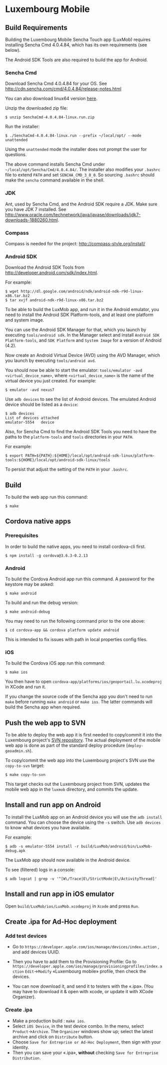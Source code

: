 # Luxembourg Mobile

## Build Requirements

Building the Luxembourg Mobile Sencha Touch app (LuxMob) requires installing
Sencha Cmd 4.0.4.84, which has its own requirements (see below).

The Android SDK Tools are also required to build the app for Android.

### Sencha Cmd

Download Sencha Cmd 4.0.4.84 for your OS. See http://cdn.sencha.com/cmd/4.0.4.84/release-notes.html

You can also download linux64 version [here](https://dev.camptocamp.com/files/lux/SenchaCmd-4.0.4.84-linux-x64.run.zip).

Unzip the downloaded zip file:

    $ unzip SenchaCmd-4.0.4.84-linux.run.zip

Run the installer:

    $ ./SenchaCmd-4.0.4.84-linux.run --prefix ~/local/opt/ --mode unattended

Using the `unattended` mode the installer does not prompt the user for
questions.

The above command installs Sencha Cmd under
`~/local/opt/Sencha/Cmd/4.0.4.84/`.  The installer also modifies your
`.bashrc` file to extend `PATH` and set `SENCHA_CMD_3_0_0`. So sourcing
`.bashrc` should make the `sencha` command available in the shell.

### JDK

Ant, used by Sencha Cmd, and the Android SDK require a JDK. Make sure you have
JDK 7 installed. See
http://www.oracle.com/technetwork/java/javase/downloads/jdk7-downloads-1880260.html.

### Compass

Compass is needed for the project: http://compass-style.org/install/

### Android SDK

Download the Android SDK Tools from
http://developer.android.com/sdk/index.html.

For example:

    $ wget http://dl.google.com/android/ndk/android-ndk-r9d-linux-x86.tar.bz2
    $ tar xvjf android-ndk-r9d-linux-x86.tar.bz2

To be able to build the LuxMob app, and run it in the Android emulator, you
need to install the Android SDK Platform-tools, and at least one platform and
system image.

You can use the Android SDK Manager for that, which you launch by
executing `tools/android sdk`. In the Manager select and install `Android SDK
Platform-tools`, and `SDK Platform` and `System Image` for a version of Android
(4.2).

Now create an Android Virtual Device (AVD) using the AVD Manager, which
you launch by executing `tools/android avd`.

You should now be able to start the emulator: `tools/emulator -avd
<virtual_device_name>`, where `<virtual_device_name>` is the name of the
virtual device you just created. For example:

    $ emulator -avd nexus7

Use `adb devices` to see the list of Android devices. The emulated
Android device should be listed as a `device`:

    $ adb devices
    List of devices attached
    emulator-5554   device

Also, for Sencha Cmd to find the Android SDK Tools you need to have the paths
to the `platform-tools` and `tools` directories in your `PATH`.

For example:

    $ export PATH=${PATH}:${HOME}/local/opt/android-sdk-linux/platform-tools:${HOME}/local/opt/android-sdk-linux/tools

To persist that adjust the setting of the `PATH` in your `.bashrc`.

## Build

To build the web app run this command:

    $ make


## Cordova native apps

### Prerequisites

In order to build the native apps, you need to install cordova-cli first.

    $ npm install -g cordova@3.6.3-0.2.13

### Android

To build the Cordova Android app run this command. A password for the keystore
may be asked:

    $ make android

To build and run the debug version:

    $ make android-debug

You may need to run the following command prior to the one above:

    $ cd cordova-app && cordova platform update android

This is intended to fix issues with path in local properties config files.

### iOS

To build the Cordova iOS app run this command:

    $ make ios

You then have to open `cordova-app/platforms/ios/geoportail.lu.xcodeproj` in
XCode and run it.

If you change the source code of the Sencha app you don't need to run `make`
before running `make android` or `make ios`. The latter commands will build the
Sencha app when required.

## Push the web app to SVN

To be able to deploy the web app it is first needed to copy/commit it into the
Luxembourg project's [SVN
repository](https://project.camptocamp.com/svn/geoportail_luxembourg/trunk/geoadmin/).
The actual deployment of the mobile web app is done as part of the standard
deploy procedure (`deploy-geoadmin.sh`).

To copy/commit the web app into the Luxembourg project's SVN use the
`copy-to-svn` target:

    $ make copy-to-svn

This target checks out the Luxembourg project from SVN, updates the mobile web
app in the `luxmob` directory, and commits the update.

## Install and run app on Android

To install the LuxMob app on an Android device you will use the `adb install`
command. You can choose the device using the `-s` switch. Use `adb devices` to
know what devices you have available.

For example:

    $ adb -s emulator-5554 install -r build/LuxMob/android/bin/LuxMob-debug.apk

The LuxMob app should now available in the Android device.

To see (filtered) logs in a console:

    $ adb logcat | grep -v '^[W\/Trace|E\/StrictMode|E\/ActivityThread]'

## Install and run app in iOS emulator

Open `build/LuxMob/ios/LuxMob.xcodeproj` in `Xcode` and press `Run`.

## Create .ipa for Ad-Hoc deployment

### Add test devices

 - Go to `https://developer.apple.com/ios/manage/devices/index.action` , and add
devices UUID.

 - Then you have to add them to the Provisioning Profile: Go to `https://developer.apple.com/ios/manage/provisioningprofiles/index.action`
`Edit`->`Modify` «Luxembourg mobile» profile, then check the devices.

 - You can now download it, and send it to testers with the «.ipa».
(You may have to download it & open with xcode, or update it with XCode
Organizer).

### Create .ipa

 - Make a production build : `make ios`.
 - Select `iOS Device`, in the test device combo. In the menu, select
   `Product`->`Archive`. The `Organizer` windows show up; select the latest archive
   and click on `Distribute` button.
 - Choose `Save for Entreprise or Ad-Hoc Deployment`, then sign with your
   identity.
 - Then you can save your «.ipa», **without** checking `Save for Entreprise
   Distribution`.
